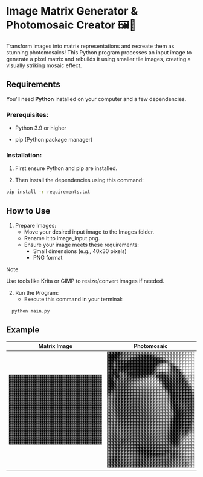 # Image Matrix Generator & Photomosaic Creator 🖼️🧩

Transform images into matrix representations and recreate them as stunning photomosaics! This Python program processes an input image to generate a pixel matrix and rebuilds it using smaller tile images, creating a visually striking mosaic effect.

## Requirements
You’ll need **Python** installed on your computer and a few dependencies.

### Prerequisites:

- Python 3.9 or higher

- pip (Python package manager)

### Installation:

1. First ensure Python and pip are installed.

2. Then install the dependencies using this command:


```bash
pip install -r requirements.txt  
```
## How to Use

1. Prepare Images:
    - Move your desired input image to the Images folder.
    - Rename it to image_input.png.
    - Ensure your image meets these requirements:
        - Small dimensions (e.g., 40x30 pixels)
        - PNG format

>[!NOTE]
> Use tools like Krita or GIMP to resize/convert images if needed.

2. Run the Program:
    - Execute this command in your terminal:
  ```bash
    python main.py
  ```

## Example

Matrix Image | Photomosaic
:-------------------------:|:-------------------------:
![](https://github.com/Checyr/digital_image_processing/blob/main/Image/matrix_intermedium.png) | ![](https://github.com/Checyr/digital_image_processing/blob/main/Image/photomosaic.png)